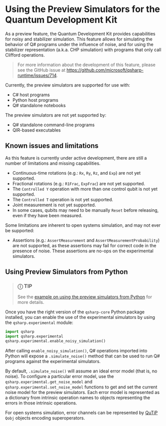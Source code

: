 # Using the Preview Simulators for the Quantum Development Kit

As a preview feature, the Quantum Development Kit provides capabilities for noisy and stabilizer simulation. This feature allows for simulating the behavior of Q# programs under the influence of noise, and for using the stabilizer representation (a.k.a. CHP simulation) with programs that only call Clifford operations.

> For more information about the development of this feature, please see the GitHub issue at <https://github.com/microsoft/qsharp-runtime/issues/714>.

Currently, the preview simulators are supported for use with:

- C# host programs
- Python host programs
- Q# standalone notebooks

The preview simulators are not yet supported by:

- Q# standalone command-line programs
- QIR-based executables

## Known issues and limitations

As this feature is currently under active development, there are still a number of limitations and missing capabilities.

- Continuous-time rotations (e.g.: `Rx`, `Ry`, `Rz`, and `Exp`) are not yet supported.
- Fractional rotations (e.g.: `R1Frac`, `ExpFrac`) are not yet supported.
- The `Controlled Y` operation with more than one control qubit is not yet supported.
- The `Controlled T` operation is not yet supported.
- Joint measurement is not yet supported.
- In some cases, qubits may need to be manually `Reset` before releasing, even if they have been measured.

Some limitations are inherent to open systems simulation, and may not ever be supported:

- Assertions (e.g.: `AssertMeasurement` and `AssertMeasurementProbability`) are not supported, as these assertions may fail for correct code in the presence of noise. These assertions are no-ops on the experimental simulators.

## Using Preview Simulators from Python

> ### **ⓘ** TIP
>
> See the [example on using the preview simulators from Python](./examples/preview-simulators-from-python.ipynb) for more details.

Once you have the right version of the `qsharp-core` Python package installed, you can enable the use of the experimental simulators by using the `qsharp.experimental` module:

```python
import qsharp
import qsharp.experimental
qsharp.experimental.enable_noisy_simulation()
```

After calling `enable_noisy_simulation()`, Q# operations imported into Python will expose a `.simulate_noise()` method that can be used to run Q# programs against the experimental simulators.

By default, `.simulate_noise()` will assume an ideal error model (that is, no noise). To configure a particular error model, use the `qsharp.experimental.get_noise_model` and `qsharp.experimental.set_noise_model` functions to get and set the current noise model for the preview simulators. Each error model is represented as a dictionary from intrinsic operation names to objects representing the errors in those intrinsic operations.

For open systems simulation, error channels can be represented by [QuTiP](https://qutip.org/) `Qobj` objects encoding superoperators.

```python

```
